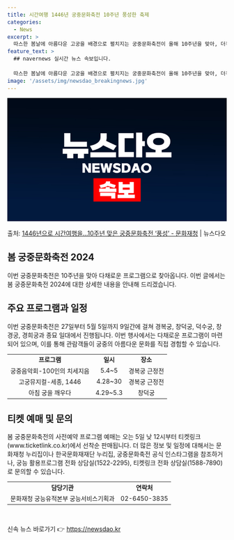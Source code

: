 ```yaml
---
title: 시간여행 1446년 궁중문화축전 10주년 풍성한 축제
categories:
  - News
excerpt: >
  따스한 봄날에 아름다운 고궁을 배경으로 펼치지는 궁중문화축전이 올해 10주년을 맞아, 더욱 풍성한 프로그램으…
feature_text: >
  ## navernews 실시간 뉴스 속보입니다.

  따스한 봄날에 아름다운 고궁을 배경으로 펼치지는 궁중문화축전이 올해 10주년을 맞아, 더욱 풍성한 프로그램으…
image: '/assets/img/newsdao_breakingnews.jpg'
---
```


![뉴스다오 속보](/assets/img/newsdao_breakingnews.jpg)

<p>출처: <a href="https://newsdao.kr/3513" rel="dofollow">1446년으로 시간여행을…10주년 맞은 궁중문화축전 ‘풍성’ - 문화재청</a> | 뉴스다오</p>

<h2 data-ke-size="size26">봄 궁중문화축전 2024</h2>
<p data-ke-size="size16">이번 궁중문화축전은 10주년을 맞아 다채로운 프로그램으로 찾아옵니다. 이번 글에서는 봄 궁중문화축전 2024에 대한 상세한 내용을 안내해 드리겠습니다.</p>

<h2>주요 프로그램과 일정</h2>
<p data-ke-size="size16">이번 궁중문화축전은 27일부터 5월 5일까지 9일간에 걸쳐 경복궁, 창덕궁, 덕수궁, 창경궁, 경희궁과 종묘 일대에서 진행됩니다. 이번 행사에서는 다채로운 프로그램이 마련되어 있으며, 이를 통해 관람객들이 궁중의 아름다운 문화를 직접 경험할 수 있습니다.</p>
<table>
  <tr>
    <td style="text-align: center; height: 17px;"><b>프로그램</b></td>
    <td style="text-align: center; height: 17px;"><b>일시</b></td>
    <td style="text-align: center; height: 17px;"><b>장소</b></td>
  </tr>
  <tr>
    <td style="text-align: center; height: 17px;">궁중음악회-100인의 치세지음</td>
    <td style="text-align: center; height: 17px;">5.4~5</td>
    <td style="text-align: center; height: 17px;">경복궁 근정전</td>
  </tr>
  <tr>
    <td style="text-align: center; height: 17px;">고궁뮤지컬-세종, 1446</td>
    <td style="text-align: center; height: 17px;">4.28~30</td>
    <td style="text-align: center; height: 17px;">경복궁 근정전</td>
  </tr>
  <tr>
    <td style="text-align: center; height: 17px;">아침 궁을 깨우다</td>
    <td style="text-align: center; height: 17px;">4.29~5.3</td>
    <td style="text-align: center; height: 17px;">창덕궁</td>
  </tr>
</table>

<h2>티켓 예매 및 문의</h2>
<p data-ke-size="size16">봄 궁중문화축전의 사전예약 프로그램 예매는 오는 5일 낮 12시부터 티켓링크(www.ticketlink.co.kr)에서 선착순 판매됩니다. 더 많은 정보 및 일정에 대해서는 문화재청 누리집이나 한국문화재재단 누리집, 궁중문화축전 공식 인스타그램을 참조하거나, 궁능 활용프로그램 전화 상담실(1522-2295), 티켓링크 전화 상담실(1588-7890)로 문의할 수 있습니다.</p>
<table>
  <tr>
    <td style="text-align: center; height: 17px;"><b>담당기관</b></td>
    <td style="text-align: center; height: 17px;"><b>연락처</b></td>
  </tr>
  <tr>
    <td style="text-align: center; height: 17px;">문화재청 궁능유적본부 궁능서비스기획과</td>
    <td style="text-align: center; height: 17px;">02-6450-3835</td>
  </tr>
</table>
<p data-ke-size="size16">&nbsp;</p> 

신속 뉴스 바로가기 👉 <a href="https://newsdao.kr" rel="dofollow">https://newsdao.kr</a>


